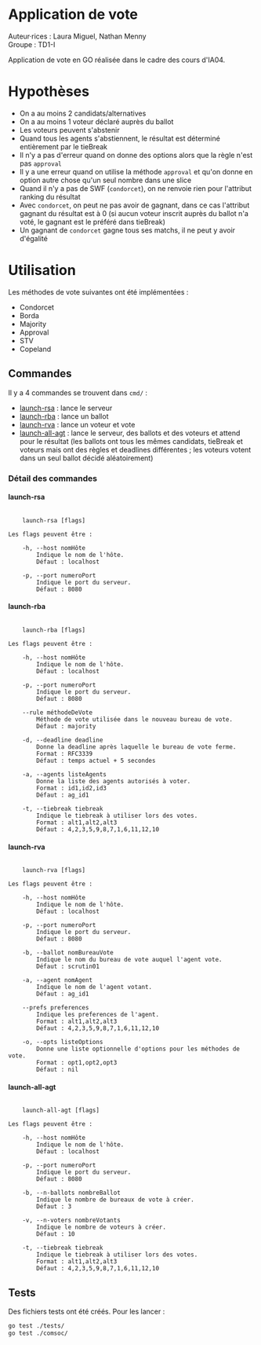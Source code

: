 # Application de vote

Auteur·rices : Laura Miguel, Nathan Menny   
Groupe : TD1-I

Application de vote en GO réalisée dans le cadre des cours d'IA04.

# Hypothèses
* On a au moins 2 candidats/alternatives
* On a au moins 1 voteur déclaré auprès du ballot
* Les voteurs peuvent s'abstenir
* Quand tous les agents s'abstiennent, le résultat est déterminé entièrement par le tieBreak
* Il n'y a pas d'erreur quand on donne des options alors que la règle n'est pas `approval`
* Il y a une erreur quand on utilise la méthode `approval` et qu'on donne en option autre chose qu'un seul nombre dans une slice
* Quand il n'y a pas de SWF (`condorcet`), on ne renvoie rien pour l'attribut ranking du résultat
* Avec `condorcet`, on peut ne pas avoir de gagnant, dans ce cas l'attribut gagnant du résultat est à 0 (si aucun voteur inscrit auprès du ballot n'a voté, le gagnant est le préféré dans tieBreak)
* Un gagnant de `condorcet` gagne tous ses matchs, il ne peut y avoir d'égalité

# Utilisation

Les méthodes de vote suivantes ont été implémentées :
* Condorcet
* Borda
* Majority
* Approval
* STV
* Copeland

## Commandes

Il y a 4 commandes se trouvent dans `cmd/` :
* [launch-rsa](#launch-rsa) : lance le serveur
* [launch-rba](#launch-rba) : lance un ballot
* [launch-rva](#launch-rva) : lance un voteur et vote
* [launch-all-agt](#launch-all-agt) : lance le serveur, des ballots et des voteurs et attend pour le résultat (les ballots ont tous les mêmes candidats, tieBreak et voteurs mais ont des règles et deadlines différentes ; les voteurs votent dans un seul ballot décidé aléatoirement)

### Détail des commandes

#### launch-rsa

```

	launch-rsa [flags]

Les flags peuvent être :

	-h, --host nomHôte
		Indique le nom de l'hôte.
		Défaut : localhost

	-p, --port numeroPort
		Indique le port du serveur.
		Défaut : 8080

```

#### launch-rba

```

	launch-rba [flags]

Les flags peuvent être :

	-h, --host nomHôte
		Indique le nom de l'hôte.
		Défaut : localhost

	-p, --port numeroPort
		Indique le port du serveur.
		Défaut : 8080

	--rule méthodeDeVote
		Méthode de vote utilisée dans le nouveau bureau de vote.
		Défaut : majority

	-d, --deadline deadline
		Donne la deadline après laquelle le bureau de vote ferme.
		Format : RFC3339
		Défaut : temps actuel + 5 secondes

	-a, --agents listeAgents
		Donne la liste des agents autorisés à voter.
		Format : id1,id2,id3
		Défaut : ag_id1

	-t, --tiebreak tiebreak
		Indique le tiebreak à utiliser lors des votes.
		Format : alt1,alt2,alt3
		Défaut : 4,2,3,5,9,8,7,1,6,11,12,10

```

#### launch-rva

```

	launch-rva [flags]

Les flags peuvent être :

	-h, --host nomHôte
		Indique le nom de l'hôte.
		Défaut : localhost

	-p, --port numeroPort
		Indique le port du serveur.
		Défaut : 8080

	-b, --ballot nomBureauVote
		Indique le nom du bureau de vote auquel l'agent vote.
		Défaut : scrutin01

	-a, --agent nomAgent
		Indique le nom de l'agent votant.
		Défaut : ag_id1

	--prefs preferences
		Indique les preferences de l'agent.
		Format : alt1,alt2,alt3
		Défaut : 4,2,3,5,9,8,7,1,6,11,12,10

	-o, --opts listeOptions
		Donne une liste optionnelle d'options pour les méthodes de vote.
		Format : opt1,opt2,opt3
		Défaut : nil

```

#### launch-all-agt

```

	launch-all-agt [flags]

Les flags peuvent être :

	-h, --host nomHôte
		Indique le nom de l'hôte.
		Défaut : localhost

	-p, --port numeroPort
		Indique le port du serveur.
		Défaut : 8080

	-b, --n-ballots nombreBallot
		Indique le nombre de bureaux de vote à créer.
		Défaut : 3

	-v, --n-voters nombreVotants
		Indique le nombre de voteurs à créer.
		Défaut : 10

	-t, --tiebreak tiebreak
		Indique le tiebreak à utiliser lors des votes.
		Format : alt1,alt2,alt3
		Défaut : 4,2,3,5,9,8,7,1,6,11,12,10

```

## Tests

Des fichiers tests ont été créés. Pour les lancer :
```bash
go test ./tests/
go test ./comsoc/
```
